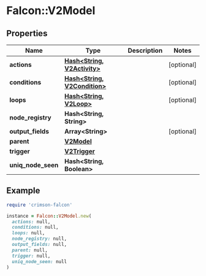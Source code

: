 # Falcon::V2Model

## Properties

| Name | Type | Description | Notes |
| ---- | ---- | ----------- | ----- |
| **actions** | [**Hash&lt;String, V2Activity&gt;**](V2Activity.md) |  | [optional] |
| **conditions** | [**Hash&lt;String, V2Condition&gt;**](V2Condition.md) |  | [optional] |
| **loops** | [**Hash&lt;String, V2Loop&gt;**](V2Loop.md) |  | [optional] |
| **node_registry** | **Hash&lt;String, String&gt;** |  |  |
| **output_fields** | **Array&lt;String&gt;** |  | [optional] |
| **parent** | [**V2Model**](V2Model.md) |  |  |
| **trigger** | [**V2Trigger**](V2Trigger.md) |  |  |
| **uniq_node_seen** | **Hash&lt;String, Boolean&gt;** |  |  |

## Example

```ruby
require 'crimson-falcon'

instance = Falcon::V2Model.new(
  actions: null,
  conditions: null,
  loops: null,
  node_registry: null,
  output_fields: null,
  parent: null,
  trigger: null,
  uniq_node_seen: null
)
```

